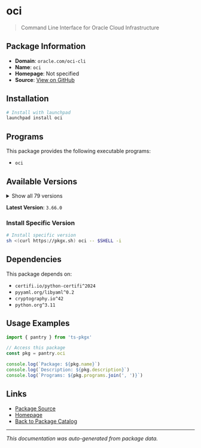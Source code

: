 # oci

> Command Line Interface for Oracle Cloud Infrastructure

## Package Information

- **Domain**: `oracle.com/oci-cli`
- **Name**: `oci`
- **Homepage**: Not specified
- **Source**: [View on GitHub](https://github.com/pkgxdev/pantry/tree/main/projects/oracle.com/oci-cli/package.yml)

## Installation

```bash
# Install with launchpad
launchpad install oci
```

## Programs

This package provides the following executable programs:

- `oci`

## Available Versions

<details>
<summary>Show all 79 versions</summary>

- `3.66.0`, `3.65.1`, `3.65.0`, `3.64.1`, `3.64.0`
- `3.63.3`, `3.63.2`, `3.63.0`, `3.62.2`, `3.62.1`
- `3.62.0`, `3.61.0`, `3.60.0`, `3.59.0`, `3.58.1`
- `3.58.0`, `3.57.0`, `3.56.1`, `3.56.0`, `3.55.0`
- `3.54.6`, `3.54.5`, `3.54.4`, `3.54.3`, `3.54.2`
- `3.54.1`, `3.54.0`, `3.53.0`, `3.52.1`, `3.52.0`
- `3.51.9`, `3.51.8`, `3.51.7`, `3.51.6`, `3.51.5`
- `3.51.4`, `3.51.3`, `3.51.2`, `3.51.1`, `3.51.0`
- `3.50.3`, `3.50.2`, `3.50.1`, `3.50.0`, `3.49.4`
- `3.49.3`, `3.49.2`, `3.49.1`, `3.49.0`, `3.48.3`
- `3.48.2`, `3.48.1`, `3.48.0`, `3.47.0`, `3.46.0`
- `3.45.2`, `3.45.1`, `3.45.0`, `3.44.4`, `3.44.3`
- `3.44.2`, `3.44.1`, `3.44.0`, `3.43.2`, `3.43.1`
- `3.43.0`, `3.42.0`, `3.41.0`, `3.40.3`, `3.40.2`
- `3.40.1`, `3.40.0`, `3.39.1`, `3.39.0`, `3.38.1`
- `3.38.0`, `3.37.14`, `3.37.13`, `3.37.12`

</details>

**Latest Version**: `3.66.0`

### Install Specific Version

```bash
# Install specific version
sh <(curl https://pkgx.sh) oci -- $SHELL -i
```

## Dependencies

This package depends on:

- `certifi.io/python-certifi^2024`
- `pyyaml.org/libyaml^0.2`
- `cryptography.io^42`
- `python.org^3.11`

## Usage Examples

```typescript
import { pantry } from 'ts-pkgx'

// Access this package
const pkg = pantry.oci

console.log(`Package: ${pkg.name}`)
console.log(`Description: ${pkg.description}`)
console.log(`Programs: ${pkg.programs.join(', ')}`)
```

## Links

- [Package Source](https://github.com/pkgxdev/pantry/tree/main/projects/oracle.com/oci-cli/package.yml)
- [Homepage](#)
- [Back to Package Catalog](../../../package-catalog.md)

---

*This documentation was auto-generated from package data.*
